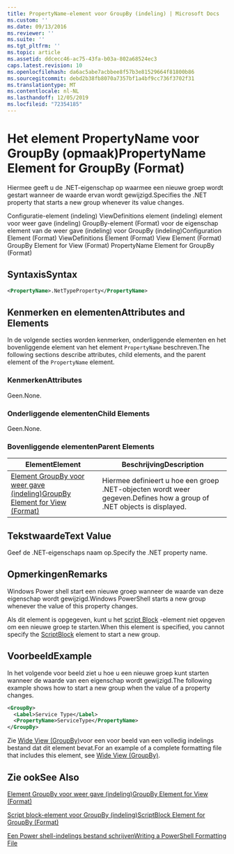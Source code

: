 ```yaml
---
title: PropertyName-element voor GroupBy (indeling) | Microsoft Docs
ms.custom: ''
ms.date: 09/13/2016
ms.reviewer: ''
ms.suite: ''
ms.tgt_pltfrm: ''
ms.topic: article
ms.assetid: ddcecc46-ac75-43fa-b03a-802a68524ec3
caps.latest.revision: 10
ms.openlocfilehash: da6ac5abe7acbbee8f57b3e81529664f81800b86
ms.sourcegitcommit: debd2b38fb8070a7357bf1a4bf9cc736f3702f31
ms.translationtype: MT
ms.contentlocale: nl-NL
ms.lasthandoff: 12/05/2019
ms.locfileid: "72354185"
---
```

# <a name="propertyname-element-for-groupby-format"></a><span data-ttu-id="037d6-102">Het element PropertyName voor GroupBy (opmaak)</span><span class="sxs-lookup"><span data-stu-id="037d6-102">PropertyName Element for GroupBy (Format)</span></span>

<span data-ttu-id="037d6-103">Hiermee geeft u de .NET-eigenschap op waarmee een nieuwe groep wordt gestart wanneer de waarde ervan wordt gewijzigd.</span><span class="sxs-lookup"><span data-stu-id="037d6-103">Specifies the .NET property that starts a new group whenever its value changes.</span></span>

<span data-ttu-id="037d6-104">Configuratie-element (indeling) ViewDefinitions element (indeling) element voor weer gave (indeling) GroupBy-element (Format) voor de eigenschap element van de weer gave (indeling) voor GroupBy (indeling)</span><span class="sxs-lookup"><span data-stu-id="037d6-104">Configuration Element (Format) ViewDefinitions Element (Format) View Element (Format) GroupBy Element for View (Format) PropertyName Element for GroupBy (Format)</span></span>

## <a name="syntax"></a><span data-ttu-id="037d6-105">Syntaxis</span><span class="sxs-lookup"><span data-stu-id="037d6-105">Syntax</span></span>

```xml
<PropertyName>.NetTypeProperty</PropertyName>
```

## <a name="attributes-and-elements"></a><span data-ttu-id="037d6-106">Kenmerken en elementen</span><span class="sxs-lookup"><span data-stu-id="037d6-106">Attributes and Elements</span></span>

<span data-ttu-id="037d6-107">In de volgende secties worden kenmerken, onderliggende elementen en het bovenliggende element van het element `PropertyName` beschreven.</span><span class="sxs-lookup"><span data-stu-id="037d6-107">The following sections describe attributes, child elements, and the parent element of the `PropertyName` element.</span></span>

### <a name="attributes"></a><span data-ttu-id="037d6-108">Kenmerken</span><span class="sxs-lookup"><span data-stu-id="037d6-108">Attributes</span></span>

<span data-ttu-id="037d6-109">Geen.</span><span class="sxs-lookup"><span data-stu-id="037d6-109">None.</span></span>

### <a name="child-elements"></a><span data-ttu-id="037d6-110">Onderliggende elementen</span><span class="sxs-lookup"><span data-stu-id="037d6-110">Child Elements</span></span>

<span data-ttu-id="037d6-111">Geen.</span><span class="sxs-lookup"><span data-stu-id="037d6-111">None.</span></span>

### <a name="parent-elements"></a><span data-ttu-id="037d6-112">Bovenliggende elementen</span><span class="sxs-lookup"><span data-stu-id="037d6-112">Parent Elements</span></span>

|<span data-ttu-id="037d6-113">Element</span><span class="sxs-lookup"><span data-stu-id="037d6-113">Element</span></span>|<span data-ttu-id="037d6-114">Beschrijving</span><span class="sxs-lookup"><span data-stu-id="037d6-114">Description</span></span>|
|-------------|-----------------|
|[<span data-ttu-id="037d6-115">Element GroupBy voor weer gave (indeling)</span><span class="sxs-lookup"><span data-stu-id="037d6-115">GroupBy Element for View (Format)</span></span>](./groupby-element-for-view-format.md)|<span data-ttu-id="037d6-116">Hiermee definieert u hoe een groep .NET-objecten wordt weer gegeven.</span><span class="sxs-lookup"><span data-stu-id="037d6-116">Defines how a group of .NET objects is displayed.</span></span>|

## <a name="text-value"></a><span data-ttu-id="037d6-117">Tekstwaarde</span><span class="sxs-lookup"><span data-stu-id="037d6-117">Text Value</span></span>

<span data-ttu-id="037d6-118">Geef de .NET-eigenschaps naam op.</span><span class="sxs-lookup"><span data-stu-id="037d6-118">Specify the .NET property name.</span></span>

## <a name="remarks"></a><span data-ttu-id="037d6-119">Opmerkingen</span><span class="sxs-lookup"><span data-stu-id="037d6-119">Remarks</span></span>

<span data-ttu-id="037d6-120">Windows Power shell start een nieuwe groep wanneer de waarde van deze eigenschap wordt gewijzigd.</span><span class="sxs-lookup"><span data-stu-id="037d6-120">Windows PowerShell starts a new group whenever the value of this property changes.</span></span>

<span data-ttu-id="037d6-121">Als dit element is opgegeven, kunt u het [script Block](./scriptblock-element-for-groupby-format.md) -element niet opgeven om een nieuwe groep te starten.</span><span class="sxs-lookup"><span data-stu-id="037d6-121">When this element is specified, you cannot specify the [ScriptBlock](./scriptblock-element-for-groupby-format.md) element to start a new group.</span></span>

## <a name="example"></a><span data-ttu-id="037d6-122">Voorbeeld</span><span class="sxs-lookup"><span data-stu-id="037d6-122">Example</span></span>

<span data-ttu-id="037d6-123">In het volgende voor beeld ziet u hoe u een nieuwe groep kunt starten wanneer de waarde van een eigenschap wordt gewijzigd.</span><span class="sxs-lookup"><span data-stu-id="037d6-123">The following example shows how to start a new group when the value of a property changes.</span></span>

```xml
<GroupBy>
  <Label>Service Type</Label>
  <PropertyName>ServiceType</PropertyName>
</GroupBy>

```

<span data-ttu-id="037d6-124">Zie [Wide View (GroupBy)](./wide-view-groupby.md)voor een voor beeld van een volledig indelings bestand dat dit element bevat.</span><span class="sxs-lookup"><span data-stu-id="037d6-124">For an example of a complete formatting file that includes this element, see [Wide View (GroupBy)](./wide-view-groupby.md).</span></span>

## <a name="see-also"></a><span data-ttu-id="037d6-125">Zie ook</span><span class="sxs-lookup"><span data-stu-id="037d6-125">See Also</span></span>

[<span data-ttu-id="037d6-126">Element GroupBy voor weer gave (indeling)</span><span class="sxs-lookup"><span data-stu-id="037d6-126">GroupBy Element for View (Format)</span></span>](./groupby-element-for-view-format.md)

[<span data-ttu-id="037d6-127">Script block-element voor GroupBy (indeling)</span><span class="sxs-lookup"><span data-stu-id="037d6-127">ScriptBlock Element for GroupBy (Format)</span></span>](./scriptblock-element-for-groupby-format.md)

[<span data-ttu-id="037d6-128">Een Power shell-indelings bestand schrijven</span><span class="sxs-lookup"><span data-stu-id="037d6-128">Writing a PowerShell Formatting File</span></span>](./writing-a-powershell-formatting-file.md)

